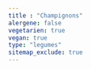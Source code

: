 ```yaml
---
title : "Champignons"
alergene: false
vegetarien: true
vegan: true
type: "legumes"
sitemap_exclude: true
--- 
```

